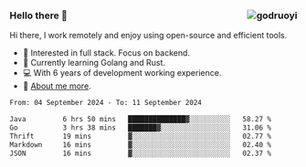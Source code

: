 ### Hello there 👋 <img align="right" src="https://github-readme-stats.vercel.app/api?username=godruoyi&show_icons=true" alt="godruoyi" />

Hi there, I work remotely and enjoy using open-source and efficient tools.

- 🔭 Interested in full stack. Focus on backend.
- 🌱 Currently learning Golang and Rust.
- 💻 With 6 years of development working experience.
- 👒 [About me more](https://godruoyi.com/posts/about-godruoyi).



<!--START_SECTION:waka-->

```txt
From: 04 September 2024 - To: 11 September 2024

Java         6 hrs 50 mins   ██████████████▓░░░░░░░░░░   58.27 %
Go           3 hrs 38 mins   ███████▓░░░░░░░░░░░░░░░░░   31.06 %
Thrift       19 mins         ▓░░░░░░░░░░░░░░░░░░░░░░░░   02.77 %
Markdown     16 mins         ▓░░░░░░░░░░░░░░░░░░░░░░░░   02.40 %
JSON         16 mins         ▓░░░░░░░░░░░░░░░░░░░░░░░░   02.37 %
```

<!--END_SECTION:waka-->
